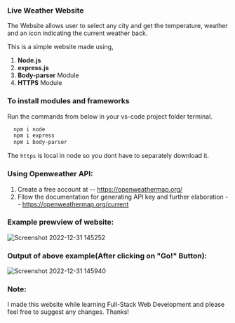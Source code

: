 ### Live Weather Website

The Website allows user to select any city and get the temperature, weather and an icon indicating the current weather back.

This is a simple website made using,

1. <b>Node.js</b> 
2. <b>express.js</b>
3. <b>Body-parser</b> Module
4. <b>HTTPS</b> Module


### To install modules and frameworks


Run the commands from below in your vs-code project folder terminal.
```bash
  npm i node
  npm i express
  npm i body-parser
```

The `https` is local in node so you dont have to separately download it.

### Using Openweather API:

1. Create a free account at -- https://openweathermap.org/
2. Fllow the documentation for generating API key and further elaboration -- https://openweathermap.org/current

### Example prewview of website:

![Screenshot 2022-12-31 145252](https://user-images.githubusercontent.com/39629707/210131776-70e73804-780b-433c-9def-4e426a753bd4.jpg)

### Output of above example(After clicking on "Go!" Button):

![Screenshot 2022-12-31 145940](https://user-images.githubusercontent.com/39629707/210131848-729cf283-540c-4895-b857-f7d69891bbc3.jpg)

### Note:
I made this website while learning Full-Stack Web Development and please feel free to suggest any changes. Thanks!
